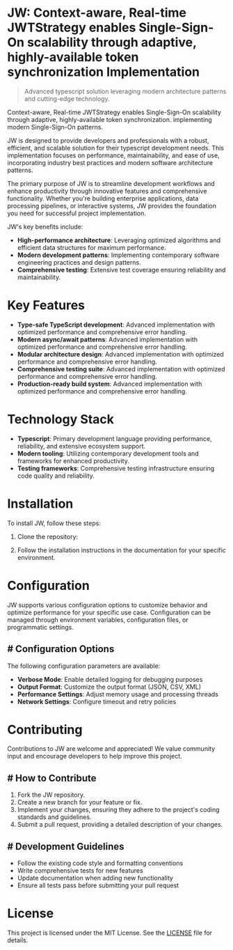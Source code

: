 <!-- fallback_JW_20251003203606_71835 -->

# JW: Context-aware, Real-time JWTStrategy enables Single-Sign-On scalability through adaptive, highly-available token synchronization Implementation
> Advanced typescript solution leveraging modern architecture patterns and cutting-edge technology.

Context-aware, Real-time JWTStrategy enables Single-Sign-On scalability through adaptive, highly-available token synchronization. implementing modern Single-Sign-On patterns.

JW is designed to provide developers and professionals with a robust, efficient, and scalable solution for their typescript development needs. This implementation focuses on performance, maintainability, and ease of use, incorporating industry best practices and modern software architecture patterns.

The primary purpose of JW is to streamline development workflows and enhance productivity through innovative features and comprehensive functionality. Whether you're building enterprise applications, data processing pipelines, or interactive systems, JW provides the foundation you need for successful project implementation.

JW's key benefits include:

* **High-performance architecture**: Leveraging optimized algorithms and efficient data structures for maximum performance.
* **Modern development patterns**: Implementing contemporary software engineering practices and design patterns.
* **Comprehensive testing**: Extensive test coverage ensuring reliability and maintainability.

# Key Features

* **Type-safe TypeScript development**: Advanced implementation with optimized performance and comprehensive error handling.
* **Modern async/await patterns**: Advanced implementation with optimized performance and comprehensive error handling.
* **Modular architecture design**: Advanced implementation with optimized performance and comprehensive error handling.
* **Comprehensive testing suite**: Advanced implementation with optimized performance and comprehensive error handling.
* **Production-ready build system**: Advanced implementation with optimized performance and comprehensive error handling.

# Technology Stack

* **Typescript**: Primary development language providing performance, reliability, and extensive ecosystem support.
* **Modern tooling**: Utilizing contemporary development tools and frameworks for enhanced productivity.
* **Testing frameworks**: Comprehensive testing infrastructure ensuring code quality and reliability.

# Installation

To install JW, follow these steps:

1. Clone the repository:


2. Follow the installation instructions in the documentation for your specific environment.

# Configuration

JW supports various configuration options to customize behavior and optimize performance for your specific use case. Configuration can be managed through environment variables, configuration files, or programmatic settings.

## # Configuration Options

The following configuration parameters are available:

* **Verbose Mode**: Enable detailed logging for debugging purposes
* **Output Format**: Customize the output format (JSON, CSV, XML)
* **Performance Settings**: Adjust memory usage and processing threads
* **Network Settings**: Configure timeout and retry policies

# Contributing

Contributions to JW are welcome and appreciated! We value community input and encourage developers to help improve this project.

## # How to Contribute

1. Fork the JW repository.
2. Create a new branch for your feature or fix.
3. Implement your changes, ensuring they adhere to the project's coding standards and guidelines.
4. Submit a pull request, providing a detailed description of your changes.

## # Development Guidelines

* Follow the existing code style and formatting conventions
* Write comprehensive tests for new features
* Update documentation when adding new functionality
* Ensure all tests pass before submitting your pull request

# License

This project is licensed under the MIT License. See the [LICENSE](https://github.com/Nurulika/JW/blob/main/LICENSE) file for details.
